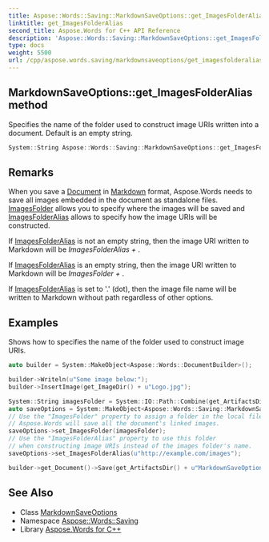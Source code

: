```yaml
---
title: Aspose::Words::Saving::MarkdownSaveOptions::get_ImagesFolderAlias method
linktitle: get_ImagesFolderAlias
second_title: Aspose.Words for C++ API Reference
description: 'Aspose::Words::Saving::MarkdownSaveOptions::get_ImagesFolderAlias method. Specifies the name of the folder used to construct image URIs written into a document. Default is an empty string in C++.'
type: docs
weight: 5500
url: /cpp/aspose.words.saving/markdownsaveoptions/get_imagesfolderalias/
---
```

## MarkdownSaveOptions::get_ImagesFolderAlias method


Specifies the name of the folder used to construct image URIs written into a document. Default is an empty string.

```cpp
System::String Aspose::Words::Saving::MarkdownSaveOptions::get_ImagesFolderAlias() const
```

## Remarks


When you save a [Document](../../../aspose.words/document/) in [Markdown](../../../aspose.words/saveformat/) format, Aspose.Words needs to save all images embedded in the document as standalone files. [ImagesFolder](../get_imagesfolder/) allows you to specify where the images will be saved and [ImagesFolderAlias](./) allows to specify how the image URIs will be constructed.

If [ImagesFolderAlias](./) is not an empty string, then the image URI written to Markdown will be *ImagesFolderAlias + <image file name>*.

If [ImagesFolderAlias](./) is an empty string, then the image URI written to Markdown will be *ImagesFolder + <image file name>*.

If [ImagesFolderAlias](./) is set to '.' (dot), then the image file name will be written to Markdown without path regardless of other options.

## Examples



Shows how to specifies the name of the folder used to construct image URIs. 
```cpp
auto builder = System::MakeObject<Aspose::Words::DocumentBuilder>();

builder->Writeln(u"Some image below:");
builder->InsertImage(get_ImageDir() + u"Logo.jpg");

System::String imagesFolder = System::IO::Path::Combine(get_ArtifactsDir(), u"ImagesDir");
auto saveOptions = System::MakeObject<Aspose::Words::Saving::MarkdownSaveOptions>();
// Use the "ImagesFolder" property to assign a folder in the local file system into which
// Aspose.Words will save all the document's linked images.
saveOptions->set_ImagesFolder(imagesFolder);
// Use the "ImagesFolderAlias" property to use this folder
// when constructing image URIs instead of the images folder's name.
saveOptions->set_ImagesFolderAlias(u"http://example.com/images");

builder->get_Document()->Save(get_ArtifactsDir() + u"MarkdownSaveOptions.ImagesFolder.md", saveOptions);
```

## See Also

* Class [MarkdownSaveOptions](../)
* Namespace [Aspose::Words::Saving](../../)
* Library [Aspose.Words for C++](../../../)
